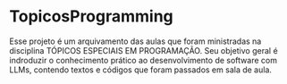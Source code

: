 # TopicosProgramming

Esse projeto é um arquivamento das aulas que foram ministradas na disciplina TÓPICOS ESPECIAIS EM PROGRAMAÇÃO.
Seu objetivo geral é indroduzir o conhecimento prático ao desenvolvimento de software com LLMs, contendo textos e códigos que foram passados em sala de aula.
